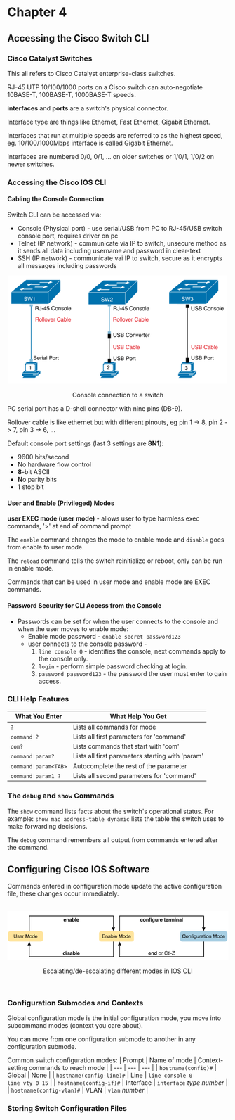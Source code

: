 # Chapter 4

## Accessing the Cisco Switch CLI

### Cisco Catalyst Switches

This all refers to Cisco Catalyst enterprise-class switches.

RJ-45 UTP 10/100/1000 ports on a Cisco switch can auto-negotiate 10BASE-T, 100BASE-T, 1000BASE-T speeds.

**interfaces** and **ports** are a switch's physical connector.

Interface type are things like Ethernet, Fast Ethernet, Gigabit Ethernet.

Interfaces that run at multiple speeds are referred to as the highest speed, eg. 10/100/1000Mbps interface is called Gigabit Ethernet.

Interfaces are numbered 0/0, 0/1, ... on older switches or 1/0/1, 1/0/2 on newer switches.

### Accessing the Cisco IOS CLI

#### Cabling the Console Connection

Switch CLI can be accessed via:
* Console (Physical port) - use serial/USB from PC to RJ-45/USB switch console port, requires driver on pc
* Telnet (IP network) - communicate via IP to switch, unsecure method as it sends all data including username and password in clear-text
* SSH (IP network) - communicate vai IP to switch, secure as it encrypts all messages including passwords

<div style="text-align: center">
    <img src="images/connect-to-console.png" width="500px" alt="Console connection to a switch">
    <p>Console connection to a switch</p>
</div>

PC serial port has a D-shell connector with nine pins (DB-9).

Rollover cable is like ethernet but with different pinouts, eg pin 1 -> 8, pin 2 -> 7, pin 3 -> 6, ...

Default console port settings (last 3 settings are **8N1**):
* 9600 bits/second
* No hardware flow control
* **8**-bit ASCII
* **N**o parity bits
* **1** stop bit

#### User and Enable (Privileged) Modes

**user EXEC mode (user mode)** - allows user to type harmless exec commands, '>' at end of command prompt

The `enable` command changes the mode to enable mode and `disable` goes from enable to user mode.

The `reload` command tells the switch reinitialize or reboot, only can be run in enable mode.

Commands that can be used in user mode and enable mode are EXEC commands.

#### Password Security for CLI Access from the Console

* Passwords can be set for when the user connects to the console and when the user moves to enable mode:
    * Enable mode password - `enable secret password123` 
    * user connects to the console password -
        1. `line console 0` - identifies the console, next commands apply to the console only.
        2. `login` - perform simple password checking at login.
        3. `password password123` - the password the user must enter to gain access.

### CLI Help Features

| What You Enter | What Help You Get |
| --- | --- |
| `?` | Lists all commands for mode |
| `command ?` | Lists all first parameters for 'command' |
| `com?` | Lists commands that start with 'com' |
| `command param?` | Lists all first parameters starting with 'param' |
| `command param<TAB>` | Autocomplete the rest of the parameter |
| `command param1 ?` | Lists all second parameters for 'command' |

### The `debug` and `show` Commands

The `show` command lists facts about the switch's operational status. For example: `show mac address-table dynamic` lists the table the switch uses to make forwarding decisions.

The `debug` command remembers all output from commands entered after the command.

## Configuring Cisco IOS Software

Commands entered in configuration mode update the active configuration file, these changes occur immediately.

<div style="text-align: center">
    <br>
    <img src="images/ios-modes.png" width="600px" alt="Escalating/de-escalating different modes in IOS CLI">
    <p>Escalating/de-escalating different modes in IOS CLI</p>
    <br>
</div>

### Configuration Submodes and Contexts

Global configuration mode is the initial configuration mode, you move into subcommand modes (context you care about).

You can move from one configuration submode to another in any configuration submode.

Common switch configuration modes:
| Prompt | Name of mode | Context-setting commands to reach mode |
| --- | --- | --- |
| `hostname(config)#` | Global | None |
| `hostname(config-line)#` | Line | `line console 0`<br>`line vty 0 15` |
| `hostname(config-if)#` | Interface | `interface` *type* *number* |
| `hostname(config-vlan)#` | VLAN | `vlan` *number* |

### Storing Switch Configuration Files



<div style="margin-bottom:100%"></div>

<!--
Modes:
* User Mode 'hostname>'
* Enable Mode 'hostname#'
* Config Mode 'hostname(config)#'

<div style="text-align: center">
    <br>
    <img src="images/cisco-ios-command-hierarchy.png" width="" alt="Cisco IOS command hierarchy">
    <p>Cisco IOS command hierarchy</p>
    <br>
</div>
-->